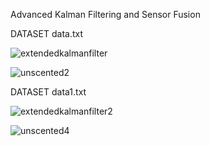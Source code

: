 Advanced Kalman Filtering and Sensor Fusion

DATASET data.txt

![extendedkalmanfilter](https://github.com/user-attachments/assets/9c0cbbec-59c8-4e3f-ae50-b97ab1830e9c)

![unscented2](https://github.com/user-attachments/assets/5f55b13d-22f5-48d1-b82e-1c6e6dcdf370)




DATASET data1.txt

![extendedkalmanfilter2](https://github.com/user-attachments/assets/6151eeec-5a35-4d76-813a-eb22c143fe5f)


![unscented4](https://github.com/user-attachments/assets/d3f81134-895a-4653-a1c5-1be2aa7d9ca7)
